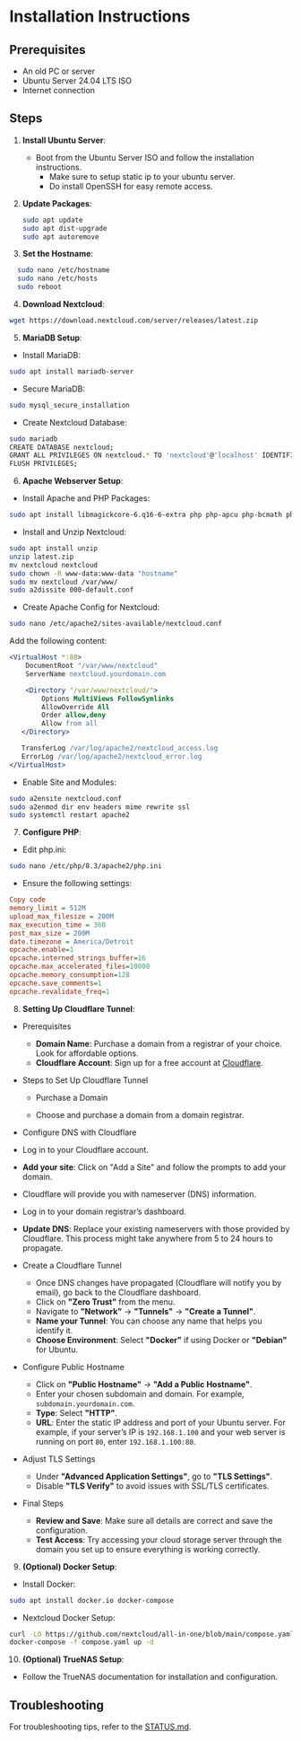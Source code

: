 # Installation Instructions

## Prerequisites

- An old PC or server
- Ubuntu Server 24.04 LTS ISO
- Internet connection

## Steps

1. **Install Ubuntu Server**:
   - Boot from the Ubuntu Server ISO and follow the installation instructions.
      - Make sure to setup static ip to your ubuntu server.
      - Do install OpenSSH for easy remote access. 

2. **Update Packages**:
   ```bash
   sudo apt update
   sudo apt dist-upgrade
   sudo apt autoremove
3. **Set the Hostname**:
```bash
  sudo nano /etc/hostname
  sudo nano /etc/hosts
  sudo reboot
```
4. **Download Nextcloud**:
```bash
wget https://download.nextcloud.com/server/releases/latest.zip
```
5. **MariaDB Setup**:
  - Install MariaDB:
  ```bash
  sudo apt install mariadb-server
  ```
  - Secure MariaDB:
  ```bash
  sudo mysql_secure_installation
  ```
  - Create Nextcloud Database:
  ```bash
  sudo mariadb
CREATE DATABASE nextcloud;
GRANT ALL PRIVILEGES ON nextcloud.* TO 'nextcloud'@'localhost' IDENTIFIED BY 'mypassword';
FLUSH PRIVILEGES;
```
6. **Apache Webserver Setup**:

- Install Apache and PHP Packages:
```bash
sudo apt install libmagickcore-6.q16-6-extra php php-apcu php-bcmath php-cli php-common php-curl php-gd php-gmp php-imagick php-intl php-mbstring php-mysql php-zip php-xml
```
- Install and Unzip Nextcloud:
```bash
sudo apt install unzip
unzip latest.zip
mv nextcloud nextcloud
sudo chown -R www-data:www-data "hostname"
sudo mv nextcloud /var/www/
sudo a2dissite 000-default.conf
```
- Create Apache Config for Nextcloud:
```bash
sudo nano /etc/apache2/sites-available/nextcloud.conf
```
Add the following content:
```apache
<VirtualHost *:80>
    DocumentRoot "/var/www/nextcloud"
    ServerName nextcloud.yourdomain.com

    <Directory "/var/www/nextcloud/">
        Options MultiViews FollowSymlinks
        AllowOverride All
        Order allow,deny
        Allow from all
   </Directory>

   TransferLog /var/log/apache2/nextcloud_access.log
   ErrorLog /var/log/apache2/nextcloud_error.log
</VirtualHost>
```
- Enable Site and Modules:
```bash
sudo a2ensite nextcloud.conf
sudo a2enmod dir env headers mime rewrite ssl
sudo systemctl restart apache2
```
7. **Configure PHP**:
 - Edit php.ini:
```bash
sudo nano /etc/php/8.3/apache2/php.ini
```
- Ensure the following settings:
```ini
Copy code
memory_limit = 512M
upload_max_filesize = 200M
max_execution_time = 360
post_max_size = 200M
date.timezone = America/Detroit
opcache.enable=1
opcache.interned_strings_buffer=16
opcache.max_accelerated_files=10000
opcache.memory_consumption=128
opcache.save_comments=1
opcache.revalidate_freq=1
```
8. **Setting Up Cloudflare Tunnel**:

 - Prerequisites

    - **Domain Name**: Purchase a domain from a registrar of your choice. Look for affordable options.
    - **Cloudflare Account**: Sign up for a free account at [Cloudflare](https://www.cloudflare.com/).

-  Steps to Set Up Cloudflare Tunnel

    - Purchase a Domain

   - Choose and purchase a domain from a domain registrar. 

-  Configure DNS with Cloudflare

  - Log in to your Cloudflare account.
  - **Add your site**: Click on "Add a Site" and follow the prompts to add your domain.
  - Cloudflare will provide you with nameserver (DNS) information. 
  - Log in to your domain registrar’s dashboard.
  - **Update DNS**: Replace your existing nameservers with those provided by Cloudflare. This process might take anywhere from 5 to 24 hours to propagate.

- Create a Cloudflare Tunnel

  - Once DNS changes have propagated (Cloudflare will notify you by email), go back to the Cloudflare dashboard.
  - Click on **"Zero Trust"** from the menu.
  - Navigate to **"Network"** -> **"Tunnels"** -> **"Create a Tunnel"**.
  - **Name your Tunnel**: You can choose any name that helps you identify it.
  - **Choose Environment**: Select **"Docker"** if using Docker or **"Debian"** for Ubuntu.

- Configure Public Hostname

  - Click on **"Public Hostname"** -> **"Add a Public Hostname"**.
  - Enter your chosen subdomain and domain. For example, `subdomain.yourdomain.com`.
  - **Type**: Select **"HTTP"**.
  - **URL**: Enter the static IP address and port of your Ubuntu server. For example, if your server’s IP is `192.168.1.100` and your web server is running on port `80`, enter `192.168.1.100:80`.

- Adjust TLS Settings

  - Under **"Advanced Application Settings"**, go to **"TLS Settings"**.
  - Disable **"TLS Verify"** to avoid issues with SSL/TLS certificates.

- Final Steps

  - **Review and Save**: Make sure all details are correct and save the configuration.
  - **Test Access**: Try accessing your cloud storage server through the domain you set up to ensure everything is working correctly.

9. **(Optional) Docker Setup**:

  - Install Docker:
  ```bash
  sudo apt install docker.io docker-compose
  ```
  - Nextcloud Docker Setup:
  ```bash
  curl -LO https://github.com/nextcloud/all-in-one/blob/main/compose.yaml
  docker-compose -f compose.yaml up -d
  ```
10. **(Optional) TrueNAS Setup**:

  - Follow the TrueNAS documentation for installation and configuration.
## Troubleshooting

For troubleshooting tips, refer to the [STATUS.md](https://github.com/vaibhav-2703/Personal-Cloud-Storage/blob/main/STATUS.md).
